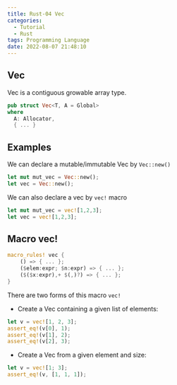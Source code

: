 ```yaml
---
title: Rust-04 Vec
categories:
  - Tutorial
  - Rust
tags: Programming Language
date: 2022-08-07 21:48:10
---
```


## Vec

Vec is a contiguous growable array type.

```rust
pub struct Vec<T, A = Global>
where
  A: Allocator,
  { ... }
```

## Examples

We can declare a mutable/immutable Vec by `Vec::new()`
```rust
let mut mut_vec = Vec::new();
let vec = Vec::new();
```

We can also declare a vec by `vec!` macro 
```rust
let mut mut_vec = vec![1,2,3];
let vec = vec![1,2,3];
```

## Macro vec!

```rust
macro_rules! vec {
    () => { ... };
    ($elem:expr; $n:expr) => { ... };
    ($($x:expr),+ $(,)?) => { ... };
}
```

There are two forms of this macro `vec!`

- Create a Vec containing a given list of elements:

```rust
let v = vec![1, 2, 3];
assert_eq!(v[0], 1);
assert_eq!(v[1], 2);
assert_eq!(v[2], 3);
```

- Create a Vec from a given element and size:

```rust
let v = vec![1; 3];
assert_eq!(v, [1, 1, 1]);
```